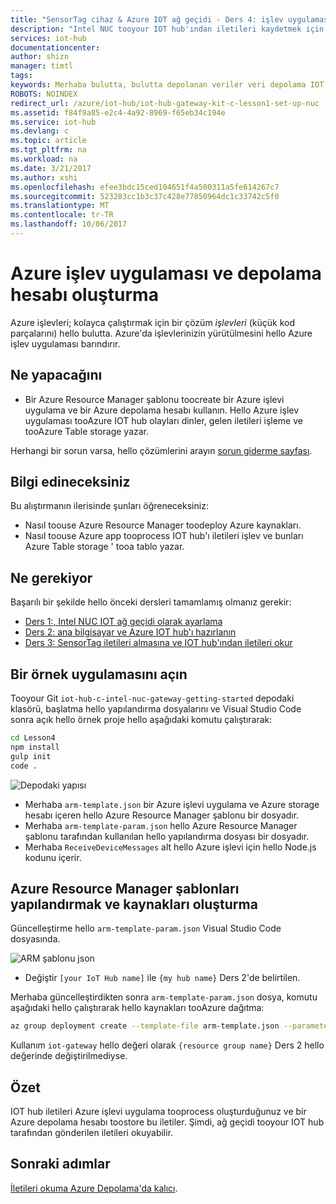```yaml
---
title: "SensorTag cihaz & Azure IOT ağ geçidi - Ders 4: işlev uygulaması oluşturma | Microsoft Docs"
description: "Intel NUC tooyour IOT hub'ından iletileri kaydetmek için tooAzure tablo depolama yazma ve bunları hello buluttan okuyun."
services: iot-hub
documentationcenter: 
author: shizn
manager: timtl
tags: 
keywords: Merhaba bulutta, bulutta depolanan veriler veri depolama IOT bulut hizmeti
ROBOTS: NOINDEX
redirect_url: /azure/iot-hub/iot-hub-gateway-kit-c-lesson1-set-up-nuc
ms.assetid: f84f9a85-e2c4-4a92-8969-f65eb34c194e
ms.service: iot-hub
ms.devlang: c
ms.topic: article
ms.tgt_pltfrm: na
ms.workload: na
ms.date: 3/21/2017
ms.author: xshi
ms.openlocfilehash: efee3bdc15ced104651f4a500311a5fe614267c7
ms.sourcegitcommit: 523283cc1b3c37c428e77850964dc1c33742c5f0
ms.translationtype: MT
ms.contentlocale: tr-TR
ms.lasthandoff: 10/06/2017
---
```

# <a name="create-an-azure-function-app-and-storage-account"></a>Azure işlev uygulaması ve depolama hesabı oluşturma

Azure işlevleri; kolayca çalıştırmak için bir çözüm _işlevleri_ (küçük kod parçalarını) hello bulutta. Azure'da işlevlerinizin yürütülmesini hello Azure işlev uygulaması barındırır. 

## <a name="what-you-will-do"></a>Ne yapacağını

- Bir Azure Resource Manager şablonu toocreate bir Azure işlevi uygulama ve bir Azure depolama hesabı kullanın. Hello Azure işlev uygulaması tooAzure IOT hub olayları dinler, gelen iletileri işleme ve tooAzure Table storage yazar.

Herhangi bir sorun varsa, hello çözümlerini arayın [sorun giderme sayfası](iot-hub-gateway-kit-c-troubleshooting.md).


## <a name="what-you-will-learn"></a>Bilgi edineceksiniz

Bu alıştırmanın ilerisinde şunları öğreneceksiniz:

- Nasıl toouse Azure Resource Manager toodeploy Azure kaynakları.
- Nasıl toouse Azure app tooprocess IOT hub'ı iletileri işlev ve bunları Azure Table storage ' tooa tablo yazar.

## <a name="what-you-need"></a>Ne gerekiyor

Başarılı bir şekilde hello önceki dersleri tamamlamış olmanız gerekir:

- [Ders 1:, Intel NUC IOT ağ geçidi olarak ayarlama](iot-hub-gateway-kit-c-lesson1-set-up-nuc.md)
- [Ders 2: ana bilgisayar ve Azure IOT hub'ı hazırlanın](iot-hub-gateway-kit-c-lesson2-get-the-tools-win32.md)
- [Ders 3: SensorTag iletileri almasına ve IOT hub'ından iletileri okur](iot-hub-gateway-kit-c-lesson3-configure-ble-app.md)

## <a name="open-a-sample-app"></a>Bir örnek uygulamasını açın

Tooyour Git `iot-hub-c-intel-nuc-gateway-getting-started` depodaki klasörü, başlatma hello yapılandırma dosyalarını ve Visual Studio Code sonra açık hello örnek proje hello aşağıdaki komutu çalıştırarak:

```bash
cd Lesson4
npm install
gulp init
code .
```

![Depodaki yapısı](media/iot-hub-gateway-kit-lessons/lesson4/arm_template.png)

- Merhaba `arm-template.json` bir Azure işlevi uygulama ve Azure storage hesabı içeren hello Azure Resource Manager şablonu bir dosyadır.
- Merhaba `arm-template-param.json` hello Azure Resource Manager şablonu tarafından kullanılan hello yapılandırma dosyası bir dosyadır.
- Merhaba `ReceiveDeviceMessages` alt hello Azure işlevi için hello Node.js kodunu içerir.

## <a name="configure-azure-resource-manager-templates-and-create-resources-in-azure"></a>Azure Resource Manager şablonları yapılandırmak ve kaynakları oluşturma

Güncelleştirme hello `arm-template-param.json` Visual Studio Code dosyasında.

![ARM şablonu json](media/iot-hub-gateway-kit-lessons/lesson4/arm_template_param.png)

- Değiştir `[your IoT Hub name]` ile `{my hub name}` Ders 2'de belirtilen.

Merhaba güncelleştirdikten sonra `arm-template-param.json` dosya, komutu aşağıdaki hello çalıştırarak hello kaynakları tooAzure dağıtma:

```bash
az group deployment create --template-file arm-template.json --parameters @arm-template-param.json -g iot-gateway
```

Kullanım `iot-gateway` hello değeri olarak `{resource group name}` Ders 2 hello değerinde değiştirilmediyse.

## <a name="summary"></a>Özet

IOT hub iletileri Azure işlevi uygulama tooprocess oluşturduğunuz ve bir Azure depolama hesabı toostore bu iletiler. Şimdi, ağ geçidi tooyour IOT hub tarafından gönderilen iletileri okuyabilir.

## <a name="next-steps"></a>Sonraki adımlar
[İletileri okuma Azure Depolama'da kalıcı](iot-hub-gateway-kit-c-lesson4-read-table-storage.md).
